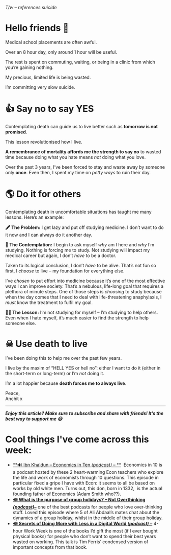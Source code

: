 *T/w – references suicide*

**Hello friends 💙**
===================

Medical school placements are often awful.

Over an 8 hour day, only around 1 hour will be useful.

The rest is spent on commuting, waiting, or being in a clinic from which you’re gaining nothing.

My precious, limited life is being wasted.

I’m committing very slow suicide.

👍 Say no to say YES
===================

Contemplating death can guide us to live better such as **tomorrow is not promised**.

This lesson revolutionised how I live.

**A remembrance of mortality affords me the strength to say no** to wasted time because doing what you hate means *not* doing what you love.

Over the past 3 years, I’ve been forced to stay and waste away by someone only **once**. Even then, I spent my time on *petty ways* to ruin their day.

🌎 Do it for others
==================

Contemplating death in uncomfortable situations has taught me many lessons. Here’s an example:

**🖋 The Problem:** I get lazy and put off studying medicine. I don’t want to do it now and I can always do it another day.

**💭 The Contemplation:** I begin to ask myself *why* am I here and *why* I’m studying. Nothing is forcing me to study. Not studying will impact my medical career but again, I don’t *have* to be a doctor.

Taken to its logical conclusion, I don’t *have* to be alive. That’s not fun so first, I *choose* to live – my foundation for everything else. 

I’ve *chosen* to put effort into medicine because it’s one of the most effective ways I can improve society. That’s a nebulous, life-long goal that requires a plethora of minute steps. One of those steps is *choosing* to study because when the day comes that I need to deal with life-threatening anaphylaxis, I *must* know the treatment to fulfil my goal.

**🧘‍♂️ The Lesson:** I’m not studying for myself – I’m studying to help others. Even when I hate myself, it’s much easier to find the strength to help someone else.

☠ Use death to live
===================

I’ve been doing this to help me over the past few years.

I live by the maxim of “HELL YES or hell no”: either I want to do it (either in the short-term or long-term) or I’m *not* doing it.

I’m a lot happier because **death forces me to always live**.

Peace,  
Anchit x



---

***Enjoy this article? Make sure to subscribe and share with friends! It’s the best way to support me 😃***

Cool things I've come across this week:
=======================================

* [\*\*🔊 Ibn Khaldun – Economics in Ten *(podcast)* – \*\*](https://open.spotify.com/episode/2v7AAAawy0qCELKtW3mKNW?si=6c020dbb03b34b67)  Economics in 10 is a podcast hosted by these 2 heart-warming Econ teachers who explore the life and work of economists through 10 questions. This episode in particular fixed a gripe I have with Econ: it seems to all be based on works by old white men. Turns out, this don, born in 1332,  is the actual founding father of Economics (Adam Smith who??).
* **[🔊 What is the purpose of group holidays? – Not Overthinking](https://open.spotify.com/episode/23xP83qpJ3xsaaMARomPXr?si=7be73295af4c4b2a)** ***[(podcast)](https://open.spotify.com/episode/23xP83qpJ3xsaaMARomPXr?si=7be73295af4c4b2a)*****[–](https://open.spotify.com/episode/23xP83qpJ3xsaaMARomPXr?si=7be73295af4c4b2a)** one of the best podcasts for people who love over-thinking stuff. Loved this episode where 5 of Ali Abdaal’s mates chat about the dynamics of a group holiday, whilst in the middle of their group holiday.
* [**🔊 Secrets of Doing More with Less in a Digital World *(podcast)*** –](https://open.spotify.com/episode/5MrMCSbPrz3jQLGFKpqnIH?si=4c78cd8ef5cc4470) 4-hour Work Week is one of the books I’d gift the most (if I ever bought physical books) for people who don’t want to spend their best years wasted on working. This talk is Tim Ferris’ condensed version of important concepts from that book.
